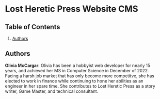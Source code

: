 # Lost Heretic Press Website CMS

## Table of Contents
1. [Authors](#authors-header)

<div id="authors-header"/>

## Authors

**Olivia McCargar**: Olivia has been a hobbyist web developer for nearly 15 years, and achieved her MS in Computer Science in December of 2022. Facing a harsh job market that has only become more competitve, she has elected to work in finance while continuing to hone her abilities as an engineer in her spare time. She contributes to Lost Heretic Press as a story writer, Game Master, and technical consultant.